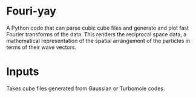 # Fouri-yay 

A Python code that can parse cubic cube files and generate and plot fast Fourier transforms of the data. This renders the reciprocal space data, a mathematical representation of the spatial arrangement of the particles in terms of their wave vectors. 

# Inputs

Takes cube files generated from Gaussian or Turbomole codes. 


